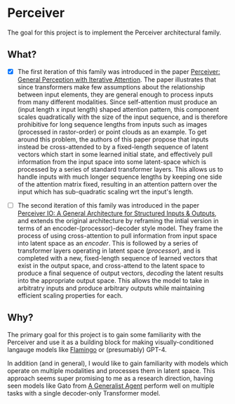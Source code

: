 # Perceiver
The goal for this project is to implement the Perceiver architectural family.

## What?
- [X] The first iteration of this family was introduced in the paper [Perceiver: General Perception with Iterative Attention](https://arxiv.org/abs/2103.03206). The paper illustrates that since transformers make few assumptions about the relationship between input elements, they are general enough to process inputs from many different modalities. Since self-attention must produce an (input length x input length) shaped attention pattern, this component scales quadratically with the size of the input sequence, and is therefore prohibitive for long sequence lengths from inputs such as images (processed in rastor-order) or point clouds as an example. To get around this problem, the authors of this paper propose that inputs instead be cross-attended to by a fixed-length sequence of latent vectors which start in some learned initial state, and effectively pull information from the input space into some latent-space which is processed by a series of standard transformer layers. This allows us to handle inputs with much longer sequence lengths by keeping one side of the attention matrix fixed, resulting in an attention pattern over the input which has sub-quadratic scaling wrt the input's length.

- [ ] The second iteration of this family was introduced in the paper [Perceiver IO: A General Architecture for Structured Inputs & Outputs](https://arxiv.org/abs/2107.14795), and extends the original architecture by reframing the intial version in terms of an encoder-(processor)-decoder style model. They frame the process of using cross-attention to pull information from input space into latent space as an *encoder*. This is followed by a series of transformer layers operating in latent space (*processor*), and is completed with a new, fixed-length sequence of learned vectors that exist in the output space, and cross-attend to the latent space to produce a final sequence of output vectors, *decoding* the latent results into the appropriate output space. This allows the model to take in arbitratry inputs and produce arbitrary outputs while maintaining efficient scaling properties for each.

## Why?
The primary goal for this project is to gain some familiarity with the Perceiver and use it as a building block for making visually-conditioned langauge models like [Flamingo](https://arxiv.org/abs/2204.14198) or (presumably) GPT-4.

In addition (and in general), I would like to gain familiarity with models which operate on multiple modalities and processes them in latent space. This approach seems super promising to me as a research direction, having seen models like Gato from [A Generalist Agent](https://arxiv.org/abs/2205.06175) perform well on multiple tasks with a single decoder-only Transformer model.
